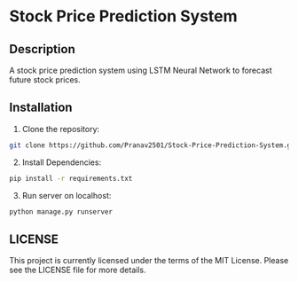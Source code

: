 # Stock Price Prediction System
## Description
A stock price prediction system using LSTM Neural Network to forecast future stock prices.

## Installation
1. Clone the repository:
```sh
git clone https://github.com/Pranav2501/Stock-Price-Prediction-System.git
```
2. Install Dependencies:

```sh
pip install -r requirements.txt
```
3. Run server on localhost:
```sh
python manage.py runserver
```

## LICENSE

This project is currently licensed under the terms of the MIT License. Please see the LICENSE file for more details.